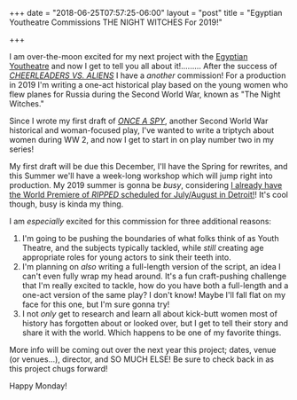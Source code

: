 +++
date = "2018-06-25T07:57:25-06:00"
layout = "post"
title = "Egyptian Youtheatre Commissions THE NIGHT WITCHES For 2019!"

+++

I am over-the-moon excited for my next project with the [Egyptian Youtheatre](https://www.egyptiantheatrecompany.org/youtheatre) and now I get to tell you all about it!......... After the success of [*CHEERLEADERS VS. ALIENS*](https://newplayexchange.org/plays/119869/cheerleaders-vs-aliens) I have a *another* commission! For a production in 2019 I'm writing a one-act historical play based on the young women who flew planes for Russia during the Second World War, known as "The Night Witches." 

Since I wrote my first draft of [*ONCE A SPY*](https://newplayexchange.org/plays/48794/once-spy), another Second World War historical and woman-focused play, I've wanted to write a triptych about women during WW 2, and now I get to start in on play number two in my series! 

My first draft will be due this December, I'll have the Spring for rewrites, and this Summer we'll have a week-long workshop which will jump right into production. My 2019 summer is gonna be *busy*, considering [I already have the World Premiere of *RIPPED* scheduled for July/August in Detroit!](https://rachelbublitz.com/2018/06/20/cast-and-dates-announced-for-ripped-with-outvisible-theatre-company/)! It's cool though, busy is kinda my thing.

I am *especially* excited for this commission for three additional reasons: 

1. I'm going to be pushing the boundaries of what folks think of as Youth Theatre, and the subjects typically tackled, while *still* creating age appropriate roles for young actors to sink their teeth into.
2. I'm planning on *also* writing a full-length version of the script, an idea I can't even fully wrap my head around. It's a fun craft-pushing challenge that I'm really excited to tackle, how do you have both a full-length and a one-act version of the same play? I don't know! Maybe I'll fall flat on my face for this one, but I'm sure gonna try!
3. I not *only* get to research and learn all about kick-butt women most of history has forgotten about or looked over, but I get to tell their story and share it with the world. Which happens to be one of my favorite things.

More info will be coming out over the next year this project; dates, venue (or venues...), director, and SO MUCH ELSE! Be sure to check back in as this project chugs forward!

Happy Monday!